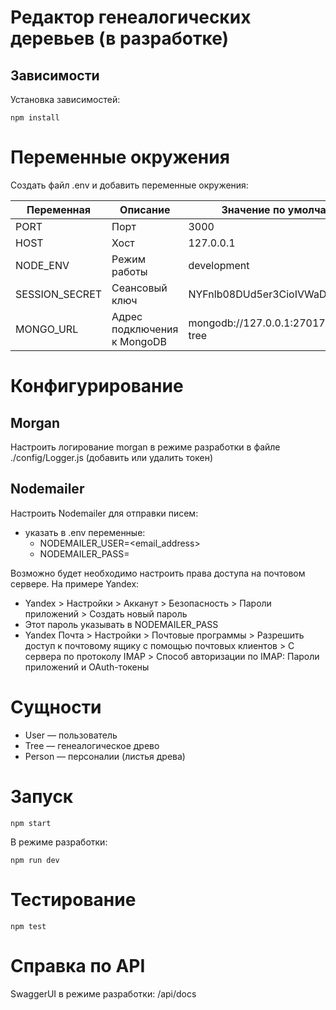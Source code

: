 # Редактор генеалогических деревьев (в разработке)

## Зависимости

Установка зависимостей:

```
npm install
```

# Переменные окружения

Создать файл .env и добавить переменные окружения:

| Переменная     | Описание                    | Значение по умолчанию                 |
|----------------|-----------------------------|---------------------------------------|
| PORT           | Порт                        | 3000                                  |
| HOST           | Хост                        | 127.0.0.1                             |
| NODE_ENV       | Режим работы                | development                           |
| SESSION_SECRET | Сеансовый ключ              | NYFnlb08DUd5er3CioIVWaDiOMzYaIMe      |
| MONGO_URL      | Адрес подключения к MongoDB | mongodb://127.0.0.1:27017/family-tree |

# Конфигурирование

## Morgan

Настроить логирование morgan в режиме разработки в файле ./config/Logger.js (добавить или удалить токен)

## Nodemailer

Настроить Nodemailer для отправки писем:

* указать в .env переменные:
    * NODEMAILER_USER=<email_address>
    * NODEMAILER_PASS=<password>

Возможно будет необходимо настроить права доступа на почтовом сервере. На примере Yandex:
* Yandex > Настройки > Акканут > Безопасность > Пароли приложений > Создать новый пароль
* Этот пароль указывать в NODEMAILER_PASS
* Yandex Почта > Настройки > Почтовые программы > Разрешить доступ к почтовому ящику с помощью почтовых клиентов > С сервера по протоколу IMAP > Способ авторизации по IMAP: Пароли приложений и OAuth-токены

# Сущности

* User — пользователь
* Tree — генеалогическое древо
* Person — персоналии (листья древа)

# Запуск

```
npm start
```

В режиме разработки:

```
npm run dev
```

# Тестирование

```
npm test
```

# Справка по API

SwaggerUI в режиме разработки: /api/docs